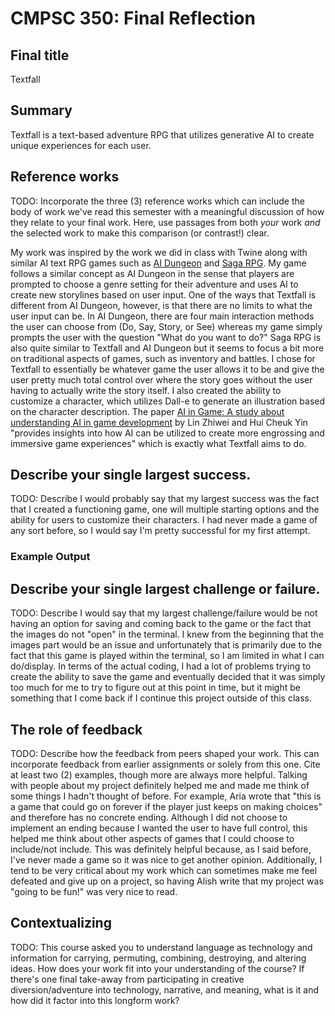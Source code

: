 # CMPSC 350: Final Reflection

## Final title

Textfall

## Summary

Textfall is a text-based adventure RPG that utilizes generative AI to create unique experiences for each user.

## Reference works

TODO: Incorporate the three (3) reference works which can include the body of work we've read this 
semester with a meaningful discussion of how they relate to your final work. Here, use
passages from both _your_ work _and_ the selected work to make this comparison (or 
contrast!) clear.

My work was inspired by the work we did in class with Twine along with similar AI text RPG games such as [AI Dungeon](https://en.wikipedia.org/wiki/AI_Dungeon) and [Saga RPG](https://dang.ai/tool/ai-text-rpg-sagarpg). My game follows a similar concept as AI Dungeon in the sense that players are prompted to choose a genre setting for their adventure and uses AI to create new storylines based on user input. One of the ways that Textfall is different from AI Dungeon, however, is that there are no limits to what the user input can be. In AI Dungeon, there are four main interaction methods the user can choose from (Do, Say, Story, or See) whereas my game simply prompts the user with the question "What do you want to do?" Saga RPG is also quite similar to Textfall and AI Dungeon but it seems to focus a bit more on traditional aspects of games, such as inventory and battles. I chose for Textfall to essentially be whatever game the user allows it to be and give the user pretty much total control over where the story goes without the user having to actually write the story itself. I also created the ability to customize a character, which utilizes Dall-e to generate an illustration based on the character description. The paper [AI in Game: A study about understanding AI in game development](https://mlrobotics.wordpress.com/wp-content/uploads/2023/04/ml_paper_hui-cheuk-yin-lin-zhiwei.pdf) by Lin Zhiwei and Hui Cheuk Yin "provides insights into how AI can be utilized to create more engrossing and immersive game experiences" which is exactly what Textfall aims to do.

## Describe your single largest success.

TODO: Describe
I would probably say that my largest success was the fact that I created a functioning game, one will multiple starting options and the ability for users to customize their characters. I had never made a game of any sort before, so I would say I'm pretty successful for my first attempt.

### Example Output

## Describe your single largest challenge or failure.

TODO: Describe
I would say that my largest challenge/failure would be not having an option for saving and coming back to the game or the fact that the images do not "open" in the terminal. I knew from the beginning that the images part would be an issue and unfortunately that is primarily due to the fact that this game is played within the terminal, so I am limited in what I can do/display. In terms of the actual coding, I had a lot of problems trying to create the ability to save the game and eventually decided that it was simply too much for me to try to figure out at this point in time, but it might be something that I come back if I continue this project outside of this class.

## The role of feedback

TODO: Describe how the feedback from peers shaped your work. This can incorporate feedback
from earlier assignments or solely from this one. Cite at least two (2) examples, though
more are always more helpful.
Talking with people about my project definitely helped me and made me think of some things I hadn't thought of before. For example, Aria wrote that "this is a game that could go on forever if the player just keeps on making choices" and therefore has no concrete ending. Although I did not choose to implement an ending because I wanted the user to have full control, this helped me think about other aspects of games that I could choose to include/not include. This was definitely helpful because, as I said before, I've never made a game so it was nice to get another opinion. Additionally, I tend to be very critical about my work which can sometimes make me feel defeated and give up on a project, so having Alish write that my project was "going to be fun!" was very nice to read.

## Contextualizing

TODO: This course asked you to understand language as technology and information for carrying,
permuting, combining, destroying, and altering ideas. How does your work fit into your understanding
of the course? If there's one final take-away from participating in creative diversion/adventure into
technology, narrative, and meaning, what is it and how did it factor into this longform work?
